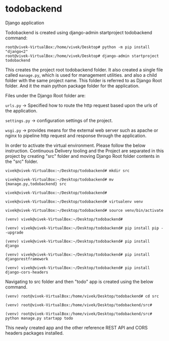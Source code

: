 # todobackend
Django application

Todobackend is created using django-admin startproject todobackend command:

```
root@vivek-VirtualBox:/home/vivek/Desktop# python -m pip install "django<2"
root@vivek-VirtualBox:/home/vivek/Desktop# django-admin startproject todobackend
```
This creates the project root todobackend folder. It also created a single file called `manage.py`, which is used for management utilities. and also a child folder with the same project name. This folder is referred to as Django Root folder. And it the main python package folder for the application.

Files under the Django Root folder are:

`urls.py` -> Specified how to route the http request based upon the urls of the application.

`settings.py` -> configuration settings of the project.

`wsgi.py` -> provides means for the external web server such as apache or nginx to pipeline http request and response through the application.

In order to activate the virtual environment. Please follow the below instruction. Continuous Delivery tooling and the Project are separated in this project by creating "src" folder and moving Django Root folder contents in the "src" folder.
```
vivek@vivek-VirtualBox:~/Desktop/todobackend# mkdir src

vivek@vivek-VirtualBox:~/Desktop/todobackend# mv {manage.py,todobackend} src

vivek@vivek-VirtualBox:~/Desktop/todobackend#

vivek@vivek-VirtualBox:~/Desktop/todobackend# virtualenv venv

vivek@vivek-VirtualBox:~/Desktop/todobackend# source venv/bin/activate

(venv) vivek@vivek-VirtualBox:~/Desktop/todobackend#

(venv) vivek@vivek-VirtualBox:~/Desktop/todobackend# pip install pip --upgrade

(venv) vivek@vivek-VirtualBox:~/Desktop/todobackend# pip install django

(venv) vivek@vivek-VirtualBox:~/Desktop/todobackend# pip install djangorestframework

(venv) vivek@vivek-VirtualBox:~/Desktop/todobackend# pip install django-cors-headers
```

Navigating to src folder and then "todo" app is created using the below command.

```
(venv) root@vivek-VirtualBox:/home/vivek/Desktop/todobackend# cd src

(venv) root@vivek-VirtualBox:/home/vivek/Desktop/todobackend/src#

(venv) root@vivek-VirtualBox:/home/vivek/Desktop/todobackend/src# python manage.py startapp todo
```
This newly created app and the other reference REST API and CORS headers packages installed.
